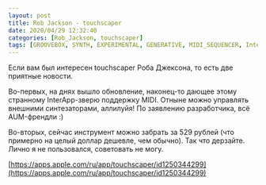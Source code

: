 ```yaml
---
layout: post
title: Rob Jackson - touchscaper
date: 2020/04/29 12:32:40
categories: [Rob_Jackson, touchscaper]
tags: [GROOVEBOX, SYNTH, EXPERIMENTAL, GENERATIVE, MIDI_SEQUENCER, InterApp]
---
```

Если вам был интересен touchscaper Роба Джексона, то есть две приятные новости.

Во-первых, на днях вышло обновление, наконец-то дающее этому странному InterApp-зверю поддержку MIDI. Отныне можно управлять внешними синтезаторами, аллилуйя! По заявлению разработчика, всё AUM-френдли :)

Во-вторых, сейчас инструмент можно забрать за 529 рублей (что примерно на целый доллар дешевле, чем обычно). Так что дерзайте. Лично я не пользовался, советовать не могу.

[https://apps.apple.com/ru/app/touchscaper/id1250344299](https://apps.apple.com/ru/app/touchscaper/id1250344299)
